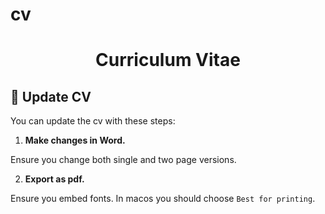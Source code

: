 # cv

<h1 align="center">
  Curriculum Vitae
</h1>

## 🚀 Update CV

You can update the cv with these steps:

1. **Make changes in Word.**

  Ensure you change both single and two page versions.

2. **Export as pdf.**

  Ensure you embed fonts. In macos you should choose `Best for printing`.

